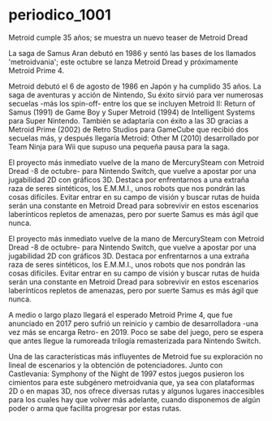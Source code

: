 # periodico_1001
Metroid cumple 35 años; se muestra un nuevo teaser de Metroid Dread

La saga de Samus Aran debutó en 1986 y sentó las bases de los llamados 'metroidvania'; este octubre se lanza Metroid Dread y próximamente Metroid Prime 4.


Metroid debutó el 6 de agosto de 1986 en Japón y ha cumplido 35 años. La saga de aventuras y acción de Nintendo, Su éxito sirvió para ver numerosas secuelas -más los spin-off- entre los que se incluyen Metroid II: Return of Samus (1991) de Game Boy y Super Metroid (1994) de Intelligent Systems para Super Nintendo. También se adaptaría con éxito a las 3D gracias a Metroid Prime (2002) de Retro Studios para GameCube que recibió dos secuelas más, y después llegaría Metroid: Other M (2010) desarrollado por Team Ninja para Wii que supuso una pequeña pausa para la saga.

El proyecto más inmediato vuelve de la mano de MercurySteam con Metroid Dread -8 de octubre- para Nintendo Switch, que vuelve a apostar por una jugabilidad 2D con gráficos 3D. Destaca por enfrentarnos a una extraña raza de seres sintéticos, los E.M.M.I., unos robots que nos pondrán las cosas difíciles. Evitar entrar en su campo de visión y buscar rutas de huida serán una constante en Metroid Dread para sobrevivir en estos escenarios laberínticos repletos de amenazas, pero por suerte Samus es más ágil que nunca.

El proyecto más inmediato vuelve de la mano de MercurySteam con Metroid Dread -8 de octubre- para Nintendo Switch, que vuelve a apostar por una jugabilidad 2D con gráficos 3D. Destaca por enfrentarnos a una extraña raza de seres sintéticos, los E.M.M.I., unos robots que nos pondrán las cosas difíciles. Evitar entrar en su campo de visión y buscar rutas de huida serán una constante en Metroid Dread para sobrevivir en estos escenarios laberínticos repletos de amenazas, pero por suerte Samus es más ágil que nunca.

A medio o largo plazo llegará el esperado Metroid Prime 4, que fue anunciado en 2017 pero sufrió un reinicio y cambio de desarrolladora -una vez más se encarga Retro- en 2019. Poco se sabe del juego, pero se espera que antes llegue la rumoreada trilogía remasterizada para Nintendo Switch.

Una de las características más influyentes de Metroid fue su exploración no lineal de escenarios y la obtención de potenciadores. Junto con Castlevania: Symphony of the Night de 1997 estos juegos pusieron los cimientos para este subgénero metroidvania que, ya sea con plataformas 2D o en mapas 3D, nos ofrece diversas rutas y algunos lugares inaccesibles para los cuales hay que volver más adelante, cuando disponemos de algún poder o arma que facilita progresar por estas rutas.
